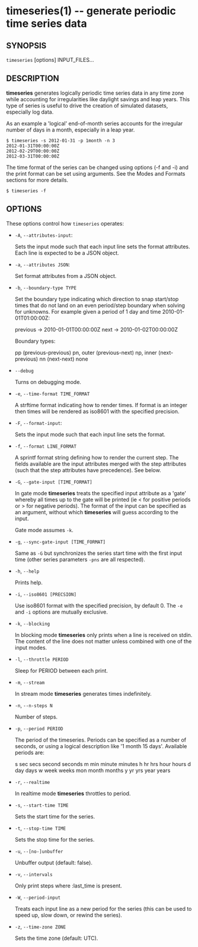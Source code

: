 timeseries(1) -- generate periodic time series data
=============================================

## SYNOPSIS

`timeseries` [options] INPUT_FILES...

## DESCRIPTION

**timeseries** generates logically periodic time series data in any time zone
while accounting for irregularities like daylight savings and leap years. This
type of series is useful to drive the creation of simulated datasets,
especially log data.

As an example a 'logical' end-of-month series accounts for the irregular
number of days in a month, especially in a leap year.

    $ timeseries -s 2012-01-31 -p 1month -n 3
    2012-01-31T00:00:00Z
    2012-02-29T00:00:00Z
    2012-03-31T00:00:00Z

The time format of the series can be changed using options (-f and -i) and the
print format can be set using arguments. See the Modes and Formats sections
for more details.

    $ timeseries -f

## OPTIONS

These options control how `timeseries` operates:

* `-A`, `--attributes-input`:

  Sets the input mode such that each input line sets the format attributes.
  Each line is expected to be a JSON object.

* `-a`, `--attributes JSON`:

  Set format attributes from a JSON object.

* `-b`, `--boundary-type TYPE`

  Set the boundary type indicating which direction to snap start/stop times
  that do not land on an even period/step boundary when solving for unknowns.
  For example given a period of 1 day and time 2010-01-01T01:00:00Z:

    previous -> 2010-01-01T00:00:00Z
    next     -> 2010-01-02T00:00:00Z

  Boundary types:

    pp            (previous-previous)
    pn, outer     (previous-next)
    np, inner     (next-previous)
    nn            (next-next)
    none

* `--debug`

  Turns on debugging mode.

* `-e`, `--time-format TIME_FORMAT`

  A strftime format indicating how to render times. If format is an integer
  then times will be rendered as iso8601 with the specified precision.

* `-F`, `--format-input`:

  Sets the input mode such that each input line sets the format.

* `-f`, `--format LINE_FORMAT`

  A sprintf format string defining how to render the current step. The fields
  available are the input attributes merged with the step attributes (such
  that the step attributes have precedence). See below.

* `-G`, `--gate-input [TIME_FORMAT]`

  In gate mode **timeseries** treats the specified input attribute as a 'gate'
  whereby all times up to the gate will be printed (ie < for positive periods
  or > for negative periods). The format of the input can be specified as an
  argument, without which **timeseries** will guess according to the input.

  Gate mode assumes `-k`.

* `-g`, `--sync-gate-input [TIME_FORMAT]`

  Same as `-G` but synchronizes the series start time with the first input
  time (other series parameters `-pns` are all respected).

* `-h`, `--help`

  Prints help.

* `-i`, `--iso8601 [PRECSION]`

  Use iso8601 format with the specified precision, by default 0. The `-e` and
  `-i` options are mutually exclusive.

* `-k`, `--blocking`

  In blocking mode **timeseries** only prints when a line is received on
  stdin. The content of the line does not matter unless combined with one of
  the input modes.

* `-l`, `--throttle PERIOD`

  Sleep for PERIOD between each print.

* `-m`, `--stream`

  In stream mode **timeseries** generates times indefinitely.

* `-n`, `--n-steps N`

  Number of steps.

* `-p`, `--period PERIOD`

  The period of the timeseries. Periods can be specified as a number of
  seconds, or using a logical description like '1 month 15 days'. Available
  periods are:

    s sec secs second seconds
    m min minute minutes
    h hr hrs hour hours
    d day days
    w week weeks
    mon month months
    y yr yrs year years

* `-r`, `--realtime`

  In realtime mode **timeseries** throttles to period.

* `-s`, `--start-time TIME`

  Sets the start time for the series.

* `-t`, `--stop-time TIME`

  Sets the stop time for the series.

* `-u`, `--[no-]unbuffer`

  Unbuffer output (default: false).

* `-v`, `--intervals`

  Only print steps where :last_time is present.

* `-W`, `--period-input`

  Treats each input line as a new period for the series (this can be used to
  speed up, slow down, or rewind the series).

* `-z`, `--time-zone ZONE`

  Sets the time zone (default: UTC).
